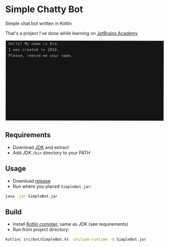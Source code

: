 # Simple Chatty Bot
Simple chat bot written in Kotlin

That's a project I've done while learning on [JetBrains Academy][hyperskill]

![](chattybot.gif)

## Requirements
- Download [JDK][openjdk-14] and extract
- Add JDK `/bin` directory to your PATH

## Usage
- Download [release]
- Run where you placed `SimpleBot.jar`:
```sh
java -jar SimpleBot.jar
```

## Build
- Install [Kotlin compiler][kotlinc], same as JDK (see requirements)
- Run from project directory:
```sh
kotlinc src/bot/SimpleBot.kt -include-runtime -d SimpleBot.jar
```

[openjdk-14]: http://jdk.java.net/14/
[kotlinc]: https://github.com/JetBrains/kotlin/releases/latest
[hyperskill]: https://hyperskill.org/projects/95
[release]: https://github.com/mihael-stormrage/simple-chatty-bot-kotlin/releases
